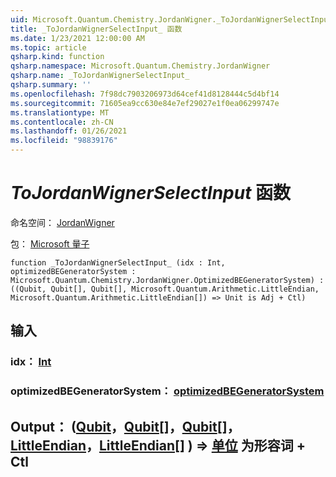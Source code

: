 ```yaml
---
uid: Microsoft.Quantum.Chemistry.JordanWigner._ToJordanWignerSelectInput_
title: _ToJordanWignerSelectInput_ 函数
ms.date: 1/23/2021 12:00:00 AM
ms.topic: article
qsharp.kind: function
qsharp.namespace: Microsoft.Quantum.Chemistry.JordanWigner
qsharp.name: _ToJordanWignerSelectInput_
qsharp.summary: ''
ms.openlocfilehash: 7f98dc7903206973d64cef41d8128444c5d4bf14
ms.sourcegitcommit: 71605ea9cc630e84e7ef29027e1f0ea06299747e
ms.translationtype: MT
ms.contentlocale: zh-CN
ms.lasthandoff: 01/26/2021
ms.locfileid: "98839176"
---
```

# <a name="_tojordanwignerselectinput_-function"></a>_ToJordanWignerSelectInput_ 函数

命名空间： [JordanWigner](xref:Microsoft.Quantum.Chemistry.JordanWigner)

包： [Microsoft 量子](https://nuget.org/packages/Microsoft.Quantum.Chemistry)




```qsharp
function _ToJordanWignerSelectInput_ (idx : Int, optimizedBEGeneratorSystem : Microsoft.Quantum.Chemistry.JordanWigner.OptimizedBEGeneratorSystem) : ((Qubit, Qubit[], Qubit[], Microsoft.Quantum.Arithmetic.LittleEndian, Microsoft.Quantum.Arithmetic.LittleEndian[]) => Unit is Adj + Ctl)
```


## <a name="input"></a>输入

### <a name="idx--int"></a>idx： [Int](xref:microsoft.quantum.lang-ref.int)




### <a name="optimizedbegeneratorsystem--optimizedbegeneratorsystem"></a>optimizedBEGeneratorSystem： [optimizedBEGeneratorSystem](xref:Microsoft.Quantum.Chemistry.JordanWigner.OptimizedBEGeneratorSystem)





## <a name="output--qubitqubitqubitlittleendianlittleendian--unit--is-adj--ctl"></a>Output： ([Qubit](xref:microsoft.quantum.lang-ref.qubit)，[Qubit](xref:microsoft.quantum.lang-ref.qubit)[]，[Qubit](xref:microsoft.quantum.lang-ref.qubit)[]，[LittleEndian](xref:Microsoft.Quantum.Arithmetic.LittleEndian)，[LittleEndian](xref:Microsoft.Quantum.Arithmetic.LittleEndian)[] ) => [单位](xref:microsoft.quantum.lang-ref.unit)  为形容词 + Ctl

